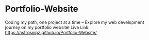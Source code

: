 # Portfolio-Website
Coding my path, one project at a time – Explore my web development journey on my portfolio website!
Live Link:
https://astrosnipz.github.io/Portfolio-Website/
